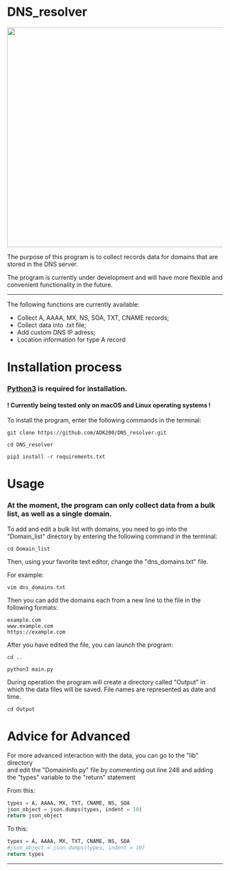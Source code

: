 # DNS_resolver
<img width="513" src="https://user-images.githubusercontent.com/85976942/191089269-0918c8c1-db83-4f67-bfcb-7218697960d6.png">


The purpose of this program is to collect records data for domains that are stored in the DNS server.

The program is currently under development and will have more flexible and convenient functionality in the future.

____

The following functions are currently available:

+ Collect A, AAAA, MX, NS, SOA, TXT, CNAME records;
+ Collect data into .txt file;
+ Add custom DNS IP adress;
+ Location information for type A record





#  Installation process


### [Python3](https://www.python.org/downloads/)  is required for installation.

#### ! Currently being tested only on macOS and Linux operating systems !


To install the program, enter the following commands in the terminal:

```
git clone https://github.com/ADK200/DNS_resolver.git 
```
```
cd DNS_resolver
```
```
pip3 install -r requirements.txt
```



# Usage

### At the moment, the program can only collect data from a bulk list, as well as a single domain. 
To add and edit a bulk list with domains, you need to go into the "Domain_list" directory by entering the following command in the terminal:
```
cd Domain_list
```
Then, using your favorite text editor, change the "dns_domains.txt" file.

For example:
```
vim dns_domains.txt
```
Then you can add the domains each from a new line to the file in the following formats:
```
example.com
www.example.com
https://example.com
```

After you have edited the file, you can launch the program:

```
cd ..
```
```
python3 main.py
```
During operation the program will create a directory called "Output" in which the data files will be saved.
File names are represented as date and time.
```
cd Output
```
# Advice for Advanced
For more advanced interaction with the data, you can go to the "lib" directory<br /> 
and edit the "Domaininfo.py" file by commenting out line 248 and adding the "types" variable to the "return" statement

From this:
```python
types = A, AAAA, MX, TXT, CNAME, NS, SOA
json_object = json.dumps(types, indent = 10)	
return json_object
```
To this:
```python
types = A, AAAA, MX, TXT, CNAME, NS, SOA
#json_object = json.dumps(types, indent = 10)	
return types
```
_______
